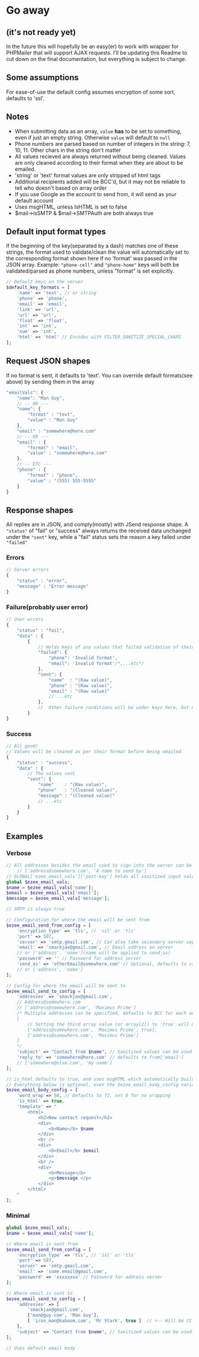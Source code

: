 # Go away
## (it's not ready yet)
In the future this will hopefully be an easy(er) to work with wrapper for PHPMailer that will support AJAX requests.
I'll be updating this Readme to cut down on the final documentation, but everything is subject to change.

## Some assumptions
For ease-of-use the default config assumes encryption of some sort, defaults to 'ssl'.


## Notes
* When submitting data as an array, `value` **has** to be set to something, even if just an empty string. Otherwise `value` will default to `null`
* Phone numbers are parsed based on number of integers in the string: 7, 10, 11. Other chars in the string don't matter
* All values recieved are always returned without being cleaned. Values are only cleaned according to their format when they are about to be emailed.
* 'string' or 'text' format values are only stripped of html tags
* Additional recipients added will be BCC'd, but it may not be reliable to tell who doesn't based on array order
* If you use Google as the account to send from, it will send as your default account
* Uses msgHTML, unless IsHTML is set to false
* $mail->isSMTP &  $mail->SMTPAuth are both always true

## Default input format types
If the beginning of the key(separated by a dash) matches one of these strings, the format used to validate/clean the value will automatically set to the corresponding format shown here if no 'format' was passed in the JSON array.
Example: `"phone-cell"` and `"phone-home"` keys will both be validated/parsed as phone numbers, unless "format" is set explicitly.
```php
// Default keys on the server
$default_key_formats = [
    'name' => 'text', // or string
    'phone' => 'phone',
    'email' => 'email',
    'link' => 'url',
    'url' => 'url',
    'float' => 'float',
    'int' => 'int',
    'num' => 'int',
    'html' => 'html' // Encodes with FILTER_SANITIZE_SPECIAL_CHARS 
];
```


## Request JSON shapes
If no format is sent, it defaults to 'text'. 
You can override default formats(see above) by sending them in the array
```javascript
"emailVals": {
    "name": "Man Guy",
    // -- OR ---
    "name": {
        "format" : "text",
        "value" : "Man Guy"
    },
    "email" : "somewhere@here.com"
    // -- OR ---
    "email" : { 
        "format" : "email",
        "value" : "somewhere@here.com"
    },
    // -- ETC ---
    "phone" : { 
        "format" : "phone",
        "value" : "(555) 555-5555"
    }
}

```

## Response shapes
All replies are in JSON, and comply(mostly) with JSend response shape. 
A `"status"` of "fail" or "success" always returns the received data unchanged under the `"sent"` key,
while a "fail" status sets the reason a key failed under `"failed"`
### Errors
```javascript
// Server errors
{
    "status" : "error", 
    "message" : "Error message"
}
```
### Failure(probably user error)
```javascript
// User errors
{
    "status" : "fail",
    "data" : { 
        {
            // Holds keys of any values that failed validation of their format
            "failed": {
                "phone": 'Invalid format',
                "email": 'Invalid format'/*,...etc*/
            },
            "sent": { 
                "name"  : "(Raw value)", 
                "phone" : "(Raw value)", 
                "email" : "(Raw value)"
                // ...etc
            },
            //  Other failure conditions will be under keys here, but not server error conditions
        }
}
```
### Success
```javascript
// All good!
// Values will be cleaned as per their format before being emailed.
{
    "status" : "success",
    "data" : { 
        // The values sent
        "sent": {
            "name"    : "(Raw value)",
            "phone"   : "(Cleaned value)",
            "message" : "(Cleaned value)"
            // ...etc
        }
    }
}
```


## Examples
### Verbose
```php
// All addresses besides the email used to sign into the server can be formatted as array with shape
    // ['address@somewhere.com', 'A name to send by']
// GLOBAL['ezee_email_vals']['post-key'] holds all sanitized input values if everything goes well
global $ezee_email_vals;
$name = $ezee_email_vals['name'];
$email = $ezee_email_vals['email'];
$message = $ezee_email_vals['message'];

// SMTP is always true

// Configuration for where the email will be sent from
$ezee_email_send_from_config = [
    'encryption_type' => 'tls', // 'ssl' or 'tls'
    'port' => 587, 
    'server' => 'smtp.gmail.com', // Can also take secondary server separated by a comma
    'email' => 'smackjax@gmail.com', // Email address on server
    // or ['address', 'name'](name will be applied to send_as)
    'password' => '' // Password for address server
    'send_as' => 'otherEmail@somewhere.com' // Optional, defaults to value in 'email'
    // or ['address', 'name']
];

// Config for where the email will be sent to
$ezee_email_send_to_config = [
    'addresses' => 'smackjax@gmail.com',
    // Address@somewhere.com
    // ['address@somewhere.com', 'Maximus Prime']
    /* Multiple addresses can be specified, defaults to BCC for each address after the first(see notes)
    [
        // Setting the third array value (or array[2]) to 'true' will make the email CC 
        ['address@somewhere.com', 'Maximus Prime', true], 
        ['address@somewhere.com', 'Maximus Prime']
    ]
    */
    'subject' => "Contact from $name", // Sanitized values can be used here
    'reply_to' => 'somewhere@here.com' // defaults to from['email']
    // ['somewhere@else.com', 'my name']
];

// is_html defaults to true, and uses msgHTML which automatically builds a plain text version if needed.
// Everything below is optional, even the $ezee_email_body_config variable
$ezee_email_body_config = [
    'word_wrap'=> 50, // Defaults to 72, set 0 for no wrapping
    'is_html' => true,
    'template' => "
        <html>
            <h2>New contact request</h2>
            <div>
                <b>Name</b> $name
            </div>
            <br />
            <div>
                <b>Email</b> $email
            </div>
            <br />
            <div>
                <b>Message</b> 
                <p>$message </p>
            </div>
        </html> 
    "
];
```

### Minimal
```php
global $ezee_email_vals;
$name = $ezee_email_vals['name'];

// Where email is sent from
$ezee_email_send_from_config = [
    'encryption_type' => 'tls', // 'ssl' or 'tls'
    'port' => 587, 
    'server' => 'smtp.gmail.com', 
    'email' => 'some.email@gmail.com',
    'password' => 'xxxxxxxx' // Password for address server
];

// Where email is sent to
$ezee_email_send_to_config = [
    'addresses' => [
        'smackjax@gmail.com',
        ['man@guy.com', 'Man Guy'],
        [ 'iron_man@kaboom.com', 'Mr Stark', true ]  // <-- Will be CC
    ],
    'subject' => "Contact from $name", // Sanitized values can be used here
];

// Uses default email body
```
